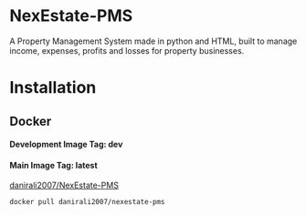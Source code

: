 # NexEstate-PMS
A Property Management System made in python and HTML, built to manage income, expenses, profits and losses for property businesses.

# Installation
  ## Docker
  #### Development Image Tag: dev
  #### Main Image Tag: latest
  
  [danirali2007/NexEstate-PMS](https://hub.docker.com/r/danirali2007/nexestate-pms)

  <code>docker pull danirali2007/nexestate-pms</code>
